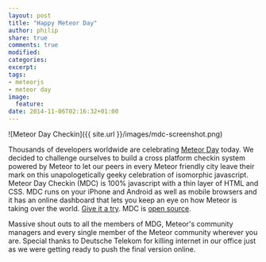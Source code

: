 ```yaml
---
layout: post
title: "Happy Meteor Day"
author: philip
share: true
comments: true
modified:
categories: 
excerpt:
tags:
- meteorjs
- meteor day
image:
  feature:
date: 2014-11-06T02:16:32+01:00
---
```

![Meteor Day Checkin]({{ site.url }}/images/mdc-screenshot.png)

Thousands of developers worldwide are celebrating [Meteor Day](http://meteorday.com) today. We decided to challenge ourselves to build a cross platform checkin system powered by Meteor to let our peers in every Meteor friendly city leave their mark on this unapologetically geeky celebration of isomorphic javascript. Meteor Day Checkin (MDC) is 100% javascript with a thin layer of HTML and CSS. MDC runs on your iPhone and Android as well as mobile browsers and it has an online dashboard that lets you keep an eye on how Meteor is taking over the world. [Give it a try](http://meteorday.meteor.com). MDC is [open source](https://github.com/thebakeryio/meteorday).

Massive shout outs to all the members of MDG, Meteor's community managers and every single member of the Meteor community wherever you are. Special thanks to Deutsche Telekom for killing internet in our office just as we were getting ready to push the final version online.